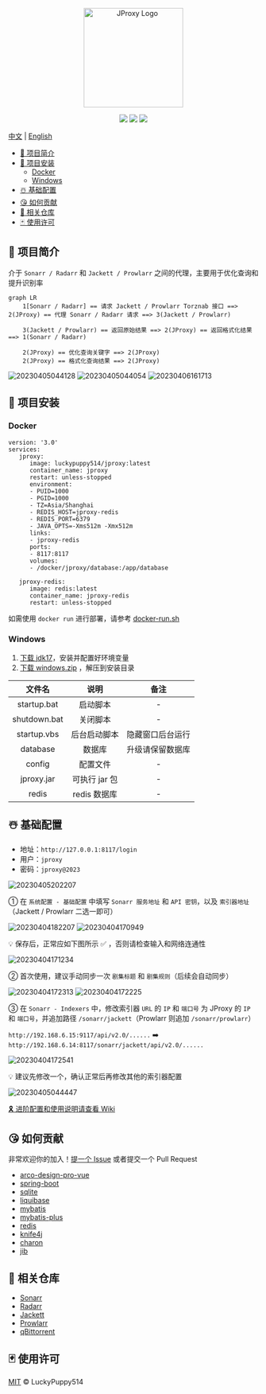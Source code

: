 <p align="center">
  <a href="https://github.com/LuckyPuppy514/jproxy">
    <img alt="JProxy Logo" width="200" src="https://image.lckp.top/LuckyPuppy514/image/raw/main/2023/2023-04-02/logo.png">
  </a>
</p>
<p align="center">
  <a href="https://github.com/LuckyPuppy514/jproxy"><img allt="stars" src="https://badgen.net/github/stars/LuckyPuppy514/jproxy"/></a>
  <a href="https://github.com/LuckyPuppy514/jproxy"><img allt="forks" src="https://badgen.net/github/forks/LuckyPuppy514/jproxy"/></a>
  <a href="./LICENSE"><img allt="MIT License" src="https://badgen.net/github/license/LuckyPuppy514/jproxy"/></a>
</p>

[中文](https://github.com/LuckyPuppy514/jproxy/blob/main/README.md) | [English](https://github.com/LuckyPuppy514/jproxy/blob/main/README.en_US.md)

- [🌟 项目简介](#-项目简介)
- [🧱 项目安装](#-项目安装)
  - [Docker](#docker)
  - [Windows](#windows)
- [☃️ 基础配置](#️-基础配置)
- [😘 如何贡献](#-如何贡献)
- [👏 相关仓库](#-相关仓库)
- [🃏 使用许可](#-使用许可)

## 🌟 项目简介

介于 `Sonarr / Radarr` 和 `Jackett / Prowlarr` 之间的代理，主要用于优化查询和提升识别率

```mermaid
graph LR
    1[Sonarr / Radarr] == 请求 Jackett / Prowlarr Torznab 接口 ==> 2(JProxy) == 代理 Sonarr / Radarr 请求 ==> 3(Jackett / Prowlarr) 

    3(Jackett / Prowlarr) == 返回原始结果 ==> 2(JProxy) == 返回格式化结果 ==> 1(Sonarr / Radarr)
    
    2(JProxy) == 优化查询关键字 ==> 2(JProxy)
    2(JProxy) == 格式化查询结果 ==> 2(JProxy)
```

![20230405044128](https://github.com/LuckyPuppy514/image/raw/main/2023/2023-04-05/20230405044128.webp)
![20230405044054](https://github.com/LuckyPuppy514/image/raw/main/2023/2023-04-05/20230405044054.webp)
![20230406161713](https://github.com/LuckyPuppy514/image/raw/main/2023/2023-04-06/20230406161713.webp)

## 🧱 项目安装

### Docker

```text
version: '3.0'
services:
   jproxy:
      image: luckypuppy514/jproxy:latest
      container_name: jproxy
      restart: unless-stopped
      environment:
      - PUID=1000
      - PGID=1000
      - TZ=Asia/Shanghai
      - REDIS_HOST=jproxy-redis
      - REDIS_PORT=6379
      - JAVA_OPTS=-Xms512m -Xmx512m
      links:
      - jproxy-redis
      ports:
      - 8117:8117
      volumes:
      - /docker/jproxy/database:/app/database

   jproxy-redis:
      image: redis:latest
      container_name: jproxy-redis
      restart: unless-stopped
```

如需使用 `docker run` 进行部署，请参考 [docker-run.sh](https://github.com/LuckyPuppy514/jproxy/blob/main/docker/docker-run.sh)

### Windows

1. [下载 jdk17](https://kutt.lckp.top/yrnerc)，安装并配置好环境变量
2. [下载 windows.zip](https://github.com/LuckyPuppy514/jproxy/releases) ，解压到安装目录

| 文件名 | 说明 | 备注 |
| :-: | :-: | :-: |
| startup.bat | 启动脚本 | - |
| shutdown.bat | 关闭脚本 | - |
| startup.vbs | 后台启动脚本 | 隐藏窗口后台运行 |
| database | 数据库 | 升级请保留数据库 |
| config | 配置文件 | - |
| jproxy.jar | 可执行 jar 包 | - |
| redis | redis 数据库 | - |

## ☃️ 基础配置

- 地址：`http://127.0.0.1:8117/login`
- 用户：`jproxy`
- 密码：`jproxy@2023`

![20230405202207](https://github.com/LuckyPuppy514/image/raw/main/2023/2023-04-05/20230405202207.webp)

① 在 `系统配置 - 基础配置` 中填写 `Sonarr 服务地址` 和 `API 密钥`，以及 `索引器地址`（Jackett / Prowlarr 二选一即可）

![20230404182207](https://github.com/LuckyPuppy514/image/raw/main/2023/2023-04-04/20230404182207.webp)
![20230404170949](https://github.com/LuckyPuppy514/image/raw/main/2023/2023-04-04/20230404170949.webp)

💡 保存后，正常应如下图所示 ✅ ，否则请检查输入和网络连通性

![20230404171234](https://github.com/LuckyPuppy514/image/raw/main/2023/2023-04-04/20230404171234.webp)

② 首次使用，建议手动同步一次 `剧集标题` 和 `剧集规则`（后续会自动同步）

![20230404172313](https://github.com/LuckyPuppy514/image/raw/main/2023/2023-04-04/20230404172313.webp)
![20230404172225](https://github.com/LuckyPuppy514/image/raw/main/2023/2023-04-04/20230404172225.webp)

③ 在 `Sonarr - Indexers` 中，修改索引器 `URL` 的 `IP` 和 `端口号` 为 JProxy 的 `IP` 和 `端口号`，并追加路径 `/sonarr/jackett`（Prowlarr 则追加 `/sonarr/prowlarr`）
  
`http://192.168.6.15:9117/api/v2.0/......` ➡️ `http://192.168.6.14:8117/sonarr/jackett/api/v2.0/......`
  
![20230404172541](https://github.com/LuckyPuppy514/image/raw/main/2023/2023-04-04/20230404172541.webp)

💡 建议先修改一个，确认正常后再修改其他的索引器配置

![20230405044447](https://github.com/LuckyPuppy514/image/raw/main/2023/2023-04-05/20230405044447.webp)

[🎗️ 进阶配置和使用说明请查看 Wiki](https://github.com/LuckyPuppy514/jproxy/wiki)

## 😘 如何贡献

非常欢迎你的加入！[提一个 Issue](https://github.com/LuckyPuppy514/jproxy/issues/new/choose) 或者提交一个 Pull Request

- [arco-design-pro-vue](https://github.com/arco-design/arco-design-pro-vue)
- [spring-boot](https://github.com/spring-projects/spring-boot)
- [sqlite](https://github.com/sqlite/sqlite)
- [liquibase](https://github.com/liquibase/liquibase)
- [mybatis](https://github.com/mybatis/mybatis-3)
- [mybatis-plus](https://github.com/baomidou/mybatis-plus)
- [redis](https://github.com/redis/redis)
- [knife4j](https://github.com/xiaoymin/knife4j)
- [charon](https://github.com/mkopylec/charon-spring-boot-starter)
- [jib](https://github.com/GoogleContainerTools/jib)

## 👏 相关仓库

- [Sonarr](https://github.com/Sonarr/Sonarr)
- [Radarr](https://github.com/radarr/radarr)
- [Jackett](https://github.com/Jackett/Jackett)
- [Prowlarr](https://github.com/Prowlarr/Prowlarr)
- [qBittorrent](https://github.com/qbittorrent/qBittorrent)

## 🃏 使用许可

[MIT](https://github.com/LuckyPuppy514/jproxy/blob/main/LICENSE) © LuckyPuppy514
